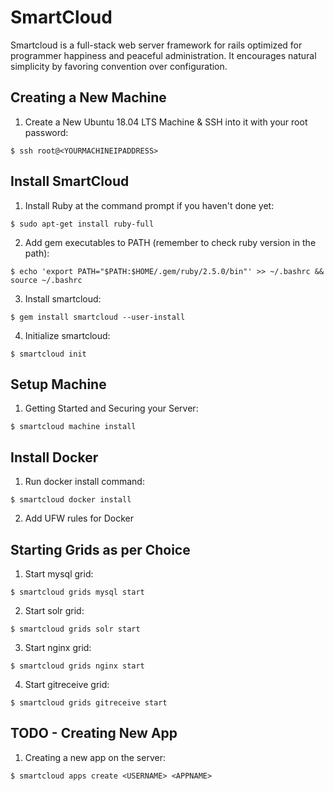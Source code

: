 # SmartCloud
Smartcloud is a full-stack web server framework for rails optimized for programmer happiness and peaceful administration. It encourages natural simplicity by favoring convention over configuration.

## Creating a New Machine
1. Create a New Ubuntu 18.04 LTS Machine & SSH into it with your root password:
```
$ ssh root@<YOURMACHINEIPADDRESS>
```

## Install SmartCloud
1. Install Ruby at the command prompt if you haven't done yet:
```
$ sudo apt-get install ruby-full
```
2. Add gem executables to PATH (remember to check ruby version in the path):
```
$ echo 'export PATH="$PATH:$HOME/.gem/ruby/2.5.0/bin"' >> ~/.bashrc && source ~/.bashrc
```
3. Install smartcloud:
```
$ gem install smartcloud --user-install
```
4. Initialize smartcloud:
```
$ smartcloud init
```

## Setup Machine
1. Getting Started and Securing your Server:
```
$ smartcloud machine install
```

## Install Docker
1. Run docker install command:
```
$ smartcloud docker install
```
2. Add UFW rules for Docker

## Starting Grids as per Choice
1. Start mysql grid:
```
$ smartcloud grids mysql start
```
2. Start solr grid:
```
$ smartcloud grids solr start
```
3. Start nginx grid:
```
$ smartcloud grids nginx start
```
4. Start gitreceive grid:
```
$ smartcloud grids gitreceive start
```

## TODO - Creating New App
1. Creating a new app on the server:
```
$ smartcloud apps create <USERNAME> <APPNAME>
```

